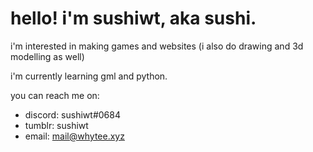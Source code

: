 # hello! i'm sushiwt, aka sushi.

i'm interested in making games and websites (i also do drawing and 3d modelling as well)

i'm currently learning gml and python.

you can reach me on:
- discord: sushiwt#0684
- tumblr: sushiwt
- email: mail@whytee.xyz
